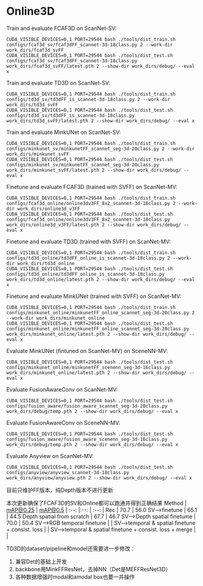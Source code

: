 # Online3D

Train and evaluate FCAF3D on ScanNet-SV:
```
CUDA_VISIBLE_DEVICES=0,1 PORT=29544 bash ./tools/dist_train.sh configs/fcaf3d_sv/fcaf3dFF_scannet-3d-18class.py 2 --work-dir work_dirs/fcaf3d_svFF
CUDA_VISIBLE_DEVICES=0,1 PORT=29544 bash ./tools/dist_test.sh configs/fcaf3d_sv/fcaf3dFF_scannet-3d-18class.py work_dirs/fcaf3d_svFF/latest.pth 2 --show-dir work_dirs/debug/ --eval x
```

Train and evaluate TD3D on ScanNet-SV:
```
CUDA_VISIBLE_DEVICES=0,1 PORT=29544 bash ./tools/dist_train.sh configs/td3d_sv/td3dFF_is_scannet-3d-18class.py 2 --work-dir work_dirs/td3d_svFF
CUDA_VISIBLE_DEVICES=0,1 PORT=29544 bash ./tools/dist_test.sh configs/td3d_sv/td3dFF_is_scannet-3d-18class.py work_dirs/td3d_svFF/latest.pth 2 --show-dir work_dirs/debug/ --eval x
```

Train and evaluate MinkUNet on ScanNet-SV:
```
CUDA_VISIBLE_DEVICES=0,1 PORT=29544 bash ./tools/dist_train.sh configs/minkunet_sv/minkunetFF_scannet_seg-3d-20class.py 2 --work-dir work_dirs/minkunet_svFF
CUDA_VISIBLE_DEVICES=0,1 PORT=29544 bash ./tools/dist_test.sh configs/minkunet_sv/minkunetFF_scannet_seg-3d-20class.py work_dirs/minkunet_svFF/latest.pth 2 --show-dir work_dirs/debug/ --eval x
```

Finetune and evaluate FCAF3D (trained with SVFF) on ScanNet-MV:
```
CUDA_VISIBLE_DEVICES=0,1 PORT=29544 bash ./tools/dist_train.sh configs/fcaf3d_online/online3dv3FF_8x2_scannet-3d-18class.py 2 --work-dir work_dirs/online3d_v3FF
CUDA_VISIBLE_DEVICES=0,1 PORT=29544 bash ./tools/dist_test.sh configs/fcaf3d_online/online3dv3FF_8x2_scannet-3d-18class.py work_dirs/online3d_v3FF/latest.pth 2 --show-dir work_dirs/debug/ --eval x
```

Finetune and evaluate TD3D (trained with SVFF) on ScanNet-MV:
```
CUDA_VISIBLE_DEVICES=0,1 PORT=29544 bash ./tools/dist_train.sh configs/td3d_online/td3dFF_online_is_scannet-3d-18class.py 2 --work-dir work_dirs/td3d_online
CUDA_VISIBLE_DEVICES=0,1 PORT=29544 bash ./tools/dist_test.sh configs/td3d_online/td3dFF_online_is_scannet-3d-18class.py work_dirs/td3d_online/latest.pth 2 --show-dir work_dirs/debug/ --eval x
```

Finetune and evaluate MinkUNet (trained with SVFF) on ScanNet-MV:
```
CUDA_VISIBLE_DEVICES=0,1 PORT=29544 bash ./tools/dist_train.sh configs/minkunet_online/minkunetFF_online_scannet_seg-3d-20class.py 2 --work-dir work_dirs/minkunet_online
CUDA_VISIBLE_DEVICES=0,1 PORT=29544 bash ./tools/dist_test.sh configs/minkunet_online/minkunetFF_online_scannet_seg-3d-20class.py work_dirs/minkunet_online/latest.pth 2 --show-dir work_dirs/debug/ --eval x
```

Evaluate MinkUNet (fintuned on ScanNet-MV) on SceneNN-MV:
```
CUDA_VISIBLE_DEVICES=0,1 PORT=29544 bash ./tools/dist_test.sh configs/minkunet_online/minkunetFF_scenenn_seg-3d-16class.py work_dirs/minkunet_online/latest.pth 2 --show-dir work_dirs/debug/ --eval x
```

Evaluate FusionAwareConv on ScanNet-MV:
```
CUDA_VISIBLE_DEVICES=0,1 PORT=29544 bash ./tools/dist_test.sh configs/fusion_aware/fusion_aware_scannet_seg-3d-20class.py work_dirs/debug/temp.pth 2 --show-dir work_dirs/debug/ --eval x
```

Evaluate FusionAwareConv on SceneNN-MV:
```
CUDA_VISIBLE_DEVICES=0,1 PORT=29544 bash ./tools/dist_test.sh configs/fusion_aware/fusion_aware_scenenn_seg-3d-16class.py work_dirs/debug/temp.pth 2 --show-dir work_dirs/debug/ --eval x
```

Evaluate Anyview on ScanNet-MV:
```
CUDA_VISIBLE_DEVICES=0,1 PORT=29544 bash ./tools/dist_test.sh configs/anyview/anyview_scannet-3d-18class.py work_dirs/anyview/anyview.pth 2 --show-dir work_dirs/debug/ --eval x
```


目前只维护FF版本，纯Depth版本不进行更新

本次更新确保了FCAF3D的SV和Online都可以跑通并得到正确结果
Method | mAP@0.25 | mAP@0.5 |
:--: |:--: | :--: |
Rec | 70.7 | 56.0
SV-->finetune | 65.1 | 44.5
Depth spatial from scratch | 67.7 | 46.7
SV-->Depth spatial finetume | 70.0 | 50.4
SV-->RGB temporal finetune | |
SV-->temporal & spatial finetune + consist. loss | | 
SV-->temporal & spatial finetune + consist. loss + merge | |

TD3D的dataset/pipeline和model还需要进一步修改：
1. 兼容Det的基础上开发
2. backbone用MinkFFResNet，去掉NN（Det是MEFFResNet3D）
3. 各种数据增强时modal和amodal box也要一并操作
